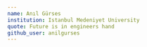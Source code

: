 ```yaml
---
name: Anıl Gürses 
institution: Istanbul Medeniyet University
quote: Future is in engineers hand
github_user: anilgurses
---
```

